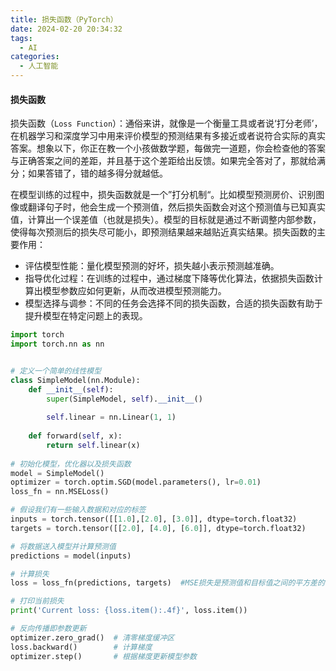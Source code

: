 ```yaml
---
title: 损失函数（PyTorch）
date: 2024-02-20 20:34:32
tags:
  - AI
categories:
  - 人工智能
---
```


#### 损失函数

损失函数（`Loss Function`）：通俗来讲，就像是一个衡量工具或者说‘打分老师’，在机器学习和深度学习中用来评价模型的预测结果有多接近或者说符合实际的真实答案。想象以下，你正在教一个小孩做数学题，每做完一道题，你会检查他的答案与正确答案之间的差距，并且基于这个差距给出反馈。如果完全答对了，那就给满分；如果答错了，错的越多得分就越低。

在模型训练的过程中，损失函数就是一个”打分机制“。比如模型预测房价、识别图像或翻译句子时，他会生成一个预测值，然后损失函数会对这个预测值与已知真实值，计算出一个误差值（也就是损失）。模型的目标就是通过不断调整内部参数，使得每次预测后的损失尽可能小，即预测结果越来越贴近真实结果。损失函数的主要作用：
- 评估模型性能：量化模型预测的好坏，损失越小表示预测越准确。
- 指导优化过程：在训练的过程中，通过梯度下降等优化算法，依据损失函数计算出模型参数应如何更新，从而改进模型预测能力。
- 模型选择与调参：不同的任务会选择不同的损失函数，合适的损失函数有助于提升模型在特定问题上的表现。
<!-- more -->

```python
import torch
import torch.nn as nn


# 定义一个简单的线性模型
class SimpleModel(nn.Module):
    def __init__(self):
        super(SimpleModel, self).__init__()
        
        self.linear = nn.Linear(1, 1)
        
    def forward(self, x):
        return self.linear(x)
    
# 初始化模型，优化器以及损失函数
model = SimpleModel()
optimizer = torch.optim.SGD(model.parameters(), lr=0.01)
loss_fn = nn.MSELoss()

# 假设我们有一些输入数据和对应的标签
inputs = torch.tensor([[1.0],[2.0], [3.0]], dtype=torch.float32)
targets = torch.tensor([[2.0], [4.0], [6.0]], dtype=torch.float32)

# 将数据送入模型并计算预测值
predictions = model(inputs)

# 计算损失
loss = loss_fn(predictions, targets)  #MSE损失是预测值和目标值之间的平方差的平均

# 打印当前损失
print('Current loss: {loss.item():.4f}', loss.item())

# 反向传播即参数更新
optimizer.zero_grad()  # 清零梯度缓冲区
loss.backward()        # 计算梯度
optimizer.step()       # 根据梯度更新模型参数
```
